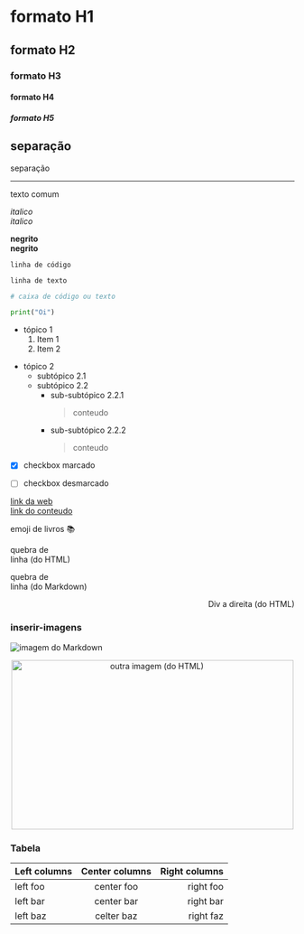 # formato H1

## formato H2

### formato H3

#### formato H4

##### formato H5

separação
-----------
separação
___________

texto comum

_italico_  
*italico*

__negrito__  
**negrito**

`linha de código`  

	linha de texto

```python
# caixa de código ou texto

print("Oi")
```




* tópico 1
	1. Item 1
	2. Item 2
- tópico 2
	* subtópico 2.1
	- subtópico 2.2
		* sub-subtópico 2.2.1
			> conteudo
		- sub-subtópico 2.2.2
			> conteudo


- [x] checkbox marcado
- [ ] checkbox desmarcado


[link da web](google.com)  
[link do conteudo](#inserir-imagens)

emoji de livros :books:

quebra de </br> linha (do HTML)

quebra de  
linha (do Markdown)


<div align="right">

Div a direita (do HTML)

</div>


### inserir-imagens

![imagem do Markdown](https://img.icons8.com/pastel-glyph/2x/code--v1.png)  

<div align="center">

<img src="https://www.omgubuntu.co.uk/wp-content/uploads/2016/10/GOUKlfP.jpg" alt="outra imagem (do HTML)" height="300hv" width="500wv">  

</div>

### Tabela

| Left columns  | Center columns | Right columns |
|:------------- |:--------------:|--------------:|
| left foo      | center foo     | right foo     |
| left bar      | center bar     | right bar     |
| left baz      | celter baz     | right faz     |

